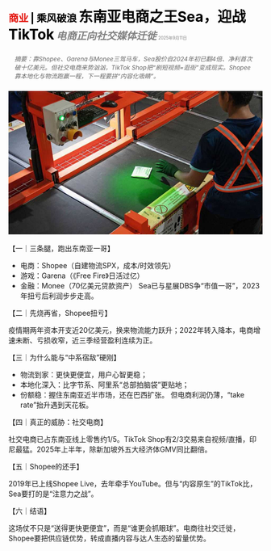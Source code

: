 <span style="color:#E3120B; font-size:14.9pt; font-weight:bold;">商业</span> <span style="color:#000000; font-size:14.9pt; font-weight:bold;">| 乘风破浪</span>
<span style="color:#000000; font-size:21.0pt; font-weight:bold;">东南亚电商之王Sea，迎战TikTok</span>
<span style="color:#808080; font-size:14.9pt; font-weight:bold; font-style:italic;">电商正向社交媒体迁徙</span>
<span style="color:#808080; font-size:6.2pt;">2025年9月11日</span>

<div style="padding:8px 12px; color:#666; font-size:9.0pt; font-style:italic; margin:12px 0;">摘要：靠Shopee、Garena与Monee三驾马车，Sea股价自2024年初已翻4倍、净利首次破十亿美元。但社交电商来势汹汹，TikTok Shop把“刷短视频=逛街”变成现实。Shopee靠本地化与物流跑赢一程，下一程要拼“内容化吸睛”。</div>

![](../images/053_Sea_Ltd_Singapores_e-commerce_king_prepares_to_battle_TikTok/p0217_img01.jpeg)

【一｜三条腿，跑出东南亚一哥】

- 电商：Shopee（自建物流SPX，成本/时效领先）
- 游戏：Garena（《Free Fire》日活过亿）
- 金融：Monee（70亿美元贷款资产）
Sea已与星展DBS争“市值一哥”，2023年扭亏后利润步步走高。

【二｜先烧再省，Shopee扭亏】

疫情期两年资本开支近20亿美元，换来物流能力跃升；2022年转入降本，电商增速未断、亏损收窄，近三季经营盈利连续为正。

【三｜为什么能与“中系宿敌”硬刚】

- 物流到家：更快更便宜，用户心智更稳；
- 本地化深入：比字节系、阿里系“总部拍脑袋”更贴地；
- 份额稳：握住东南亚近半市场，还在巴西扩张。
但电商利润仍薄，“take rate”抬升遇到天花板。

【四｜真正的威胁：社交电商】

社交电商已占东南亚线上零售约1/5。TikTok Shop有2/3交易来自视频/直播，印尼最猛。2025年上半年，除新加坡外五大经济体GMV同比翻倍。

【五｜Shopee的还手】

2019年已上线Shopee Live，去年牵手YouTube。但与“内容原生”的TikTok比，Sea要打的是“注意力之战”。

【六｜结语】

这场仗不只是“送得更快更便宜”，而是“谁更会抓眼球”。电商往社交迁徙，Shopee要把供应链优势，转成直播内容与达人生态的留量优势。
